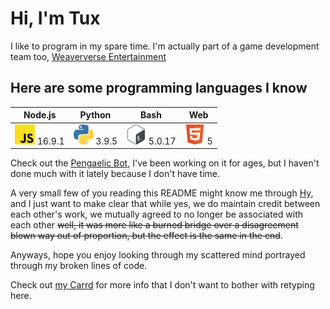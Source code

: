 # Hi, I'm Tux

I like to program in my spare time. I'm actually part of a game development team too, [Weaververse Entertainment](https://github.com/Weaververse-Entertainment)

## Here are some programming languages I know

|Node.js|Python|Bash|Web|
|----|------|----------|------------------|
![JavaScript](src/js.png) 16.9.1 | ![Python](src/py.png) 3.9.5 | ![Bash](src/bash.png) 5.0.17 | ![HTML](src/html.png) 5

Check out the [Pengaelic Bot](https://github.com/SuperTux20/Pengaelic-Bot), I've been working on it for ages, but I haven't done much with it lately because I don't have time.

A very small few of you reading this README might know me through [Hy](https://github.com/Hyperfresh), and I just want to make clear that while yes, we do maintain credit between each other's work, we mutually agreed to no longer be associated with each other ~~well, it was more like a burned bridge over a disagreement blown way out of proportion, but the effect is the same in the end~~.

Anyways, hope you enjoy looking through my scattered mind portrayed through my broken lines of code.

Check out [my Carrd](https://supertux20.carrd.co) for more info that I don't want to bother with retyping here.

